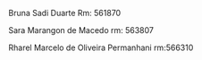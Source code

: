 Bruna Sadi Duarte 
Rm: 561870

Sara Marangon de Macedo
rm: 563807

Rharel Marcelo de Oliveira Permanhani
rm:566310